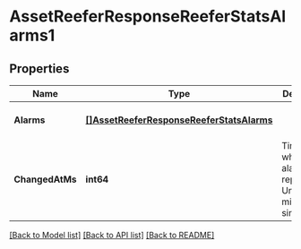 # AssetReeferResponseReeferStatsAlarms1

## Properties
Name | Type | Description | Notes
------------ | ------------- | ------------- | -------------
**Alarms** | [**[]AssetReeferResponseReeferStatsAlarms**](AssetReeferResponse_reeferStats_alarms.md) |  | [optional] [default to null]
**ChangedAtMs** | **int64** | Timestamp when the alarms were reported, in Unix milliseconds since epoch | [optional] [default to null]

[[Back to Model list]](../README.md#documentation-for-models) [[Back to API list]](../README.md#documentation-for-api-endpoints) [[Back to README]](../README.md)


